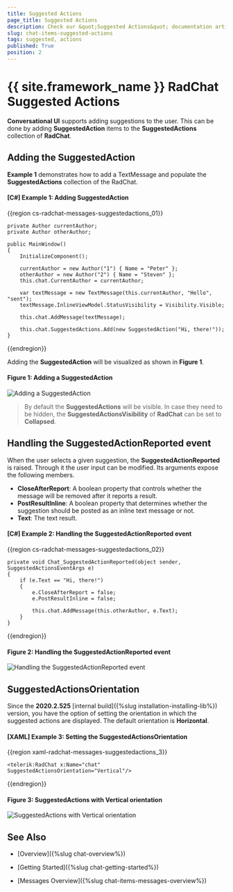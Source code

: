```yaml
---
title: Suggested Actions
page_title: Suggested Actions
description: Check our &quot;Suggested Actions&quot; documentation article for the RadChat {{ site.framework_name }} control.
slug: chat-items-suggested-actions
tags: suggested, actions
published: True
position: 2
---
```


# {{ site.framework_name }} RadChat Suggested Actions

__Conversational UI__ supports adding suggestions to the user. This can be done by adding __SuggestedAction__ items to the __SuggestedActions__ collection of __RadChat__.

## Adding the SuggestedAction

__Example 1__ demonstrates how to add a TextMessage and populate the __SuggestedActions__ collection of the RadChat. 

#### __[C#] Example 1: Adding SuggestedAction__ 
{{region cs-radchat-messages-suggestedactions_01}}

    private Author currentAuthor;
    private Author otherAuthor;

    public MainWindow()
    {
        InitializeComponent();

        currentAuthor = new Author("1") { Name = "Peter" };
        otherAuthor = new Author("2") { Name = "Steven" };
        this.chat.CurrentAuthor = currentAuthor;

        var textMessage = new TextMessage(this.currentAuthor, "Hello", "sent");
        textMessage.InlineViewModel.StatusVisibility = Visibility.Visible;

        this.chat.AddMessage(textMessage);

        this.chat.SuggestedActions.Add(new SuggestedAction("Hi, there!"));
    }
{{endregion}}

Adding the __SuggestedAction__ will be visualized as shown in __Figure 1__.

#### __Figure 1: Adding a SuggestedAction__
![Adding a SuggestedAction](images/RadChat_Items_SuggestedActions_01.png)

> By default the __SuggestedActions__ will be visible. In case they need to be hidden, the __SuggestedActionsVisibility__ of __RadChat__ can be set to __Collapsed__.

## Handling the SuggestedActionReported event

When the user selects a given suggestion, the __SuggestedActionReported__ is raised. Through it the user input can be modified. Its arguments expose the following members.

* __CloseAfterReport__: A boolean property that controls whether the message will be removed after it reports a result.
* __PostResultInline__: A boolean property that determines whether the suggestion should be posted as an inline text message or not.
* __Text__: The text result.

#### __[C#] Example 2: Handling the SuggestedActionReported event__ 
{{region cs-radchat-messages-suggestedactions_02}}

    private void Chat_SuggestedActionReported(object sender, SuggestedActionsEventArgs e)
    {
        if (e.Text == "Hi, there!")
        {
            e.CloseAfterReport = false;
            e.PostResultInline = false;

            this.chat.AddMessage(this.otherAuthor, e.Text);
        }
    }
{{endregion}}

#### __Figure 2: Handling the SuggestedActionReported event__
![Handling the SuggestedActionReported event](images/RadChat_Items_SuggestedActions_02.png)

## SuggestedActionsOrientation

Since the __2020.2.525__ [internal build]({%slug installation-installing-lib%}) version, you have the option of setting the orientation in which the suggested actions are displayed. The default orientation is __Horizontal__.

#### __[XAML] Example 3: Setting the SuggestedActionsOrientation__ 
{{region xaml-radchat-messages-suggestedactions_3}}

    <telerik:RadChat x:Name="chat" SuggestedActionsOrientation="Vertical"/>
{{endregion}}

#### __Figure 3: SuggestedActions with Vertical orientation__
![SuggestedActions with Vertical orientation](images/RadChat_Items_SuggestedActions_03.png)

## See Also

* [Overview]({%slug chat-overview%})

* [Getting Started]({%slug chat-getting-started%})

* [Messages Overview]({%slug chat-items-messages-overview%})